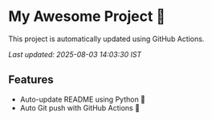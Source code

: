 # My Awesome Project 🚀

This project is automatically updated using GitHub Actions.

_Last updated: 2025-08-03 14:03:30 IST_

## Features
- Auto-update README using Python 🐍
- Auto Git push with GitHub Actions 🤖
